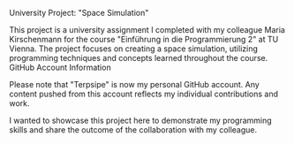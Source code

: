University Project: "Space Simulation"

This project is a university assignment I completed with my colleague Maria Kirschenmann for the course "Einführung in die Programmierung 2" at TU Vienna. The project focuses on creating a space simulation, utilizing programming techniques and concepts learned throughout the course.
GitHub Account Information

Please note that "Terpsipe" is now my personal GitHub account. Any content pushed from this account reflects my individual contributions and work.

I wanted to showcase this project here to demonstrate my programming skills and share the outcome of the collaboration with my colleague.
